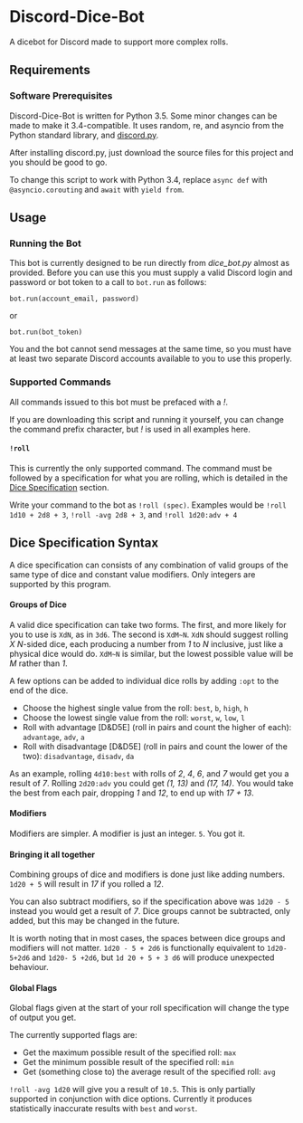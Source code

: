 # Discord-Dice-Bot
A dicebot for Discord made to support more complex rolls.

## Requirements
### Software Prerequisites
Discord-Dice-Bot is written for Python 3.5. Some minor changes can be made to make it 3.4-compatible.
It uses random, re, and asyncio from the Python standard library, and [discord.py].

[discord.py]: https://github.com/Rapptz/discord.py

After installing discord.py, just download the source files for this project and you should be good to go.

To change this script to work with Python 3.4,
replace `async def` with `@asyncio.corouting`
and `await` with `yield from`.

## Usage
### Running the Bot
This bot is currently designed to be run directly from *dice_bot.py* almost as provided.
Before you can use this you must supply a valid Discord login and password or bot token to a call to `bot.run` as follows:
```
bot.run(account_email, password)
```
or
```
bot.run(bot_token)
```
You and the bot cannot send messages at the same time, so you must have at least two separate Discord accounts
available to you to use this properly.

### Supported Commands
All commands issued to this bot must be prefaced with a *!*.

If you are downloading this script and running it yourself, you can change the command prefix character, but *!* is used in all examples here.

#### `!roll`
This is currently the only supported command. The command must be followed by a specification for what you are rolling, which is detailed in the [Dice Specification](#dice-specification) section.

Write your command to the bot as `!roll (spec)`. Examples would be `!roll 1d10 + 2d8 + 3`, `!roll -avg 2d8 + 3`, and `!roll 1d20:adv + 4`

## Dice Specification Syntax <a id="dice-specification"></a>
A dice specification can consists of any combination of valid groups of the same type of dice and constant value modifiers. Only integers are supported by this program.

#### Groups of Dice
A valid dice specification can take two forms.
The first, and more likely for you to use is `XdN`, as in `3d6`. The second is `XdM~N`. `XdN` should suggest rolling *X* *N*-sided dice, each producing a number from *1* to *N* inclusive, just like a physical dice would do. `XdM~N` is similar, but the lowest possible value will be *M* rather than *1*.

A few options can be added to individual dice rolls by adding `:opt` to the end of the dice.

- Choose the highest single value from the roll: `best`, `b`, `high`, `h`
- Choose the lowest single value from the roll: `worst`, `w`, `low`, `l`
- Roll with advantage \[D&D5E\] (roll in pairs and count the higher of each): `advantage`, `adv`, `a`
- Roll with disadvantage \[D&D5E\] (roll in pairs and count the lower of the two): `disadvantage`, `disadv`, `da`

As an example, rolling `4d10:best` with rolls of *2*, *4*, *6*, and *7* would get you a result of *7*. Rolling `2d20:adv` you could get *(1, 13)* and *(17, 14)*. You would take the best from each pair, dropping *1* and *12*, to end up with *17 + 13*.

#### Modifiers
Modifiers are simpler. A modifier is just an integer. `5`. You got it.

#### Bringing it all together
Combining groups of dice and modifiers is done just like adding numbers. `1d20 + 5` will result in *17* if you rolled a *12*.

You can also subtract modifiers, so if the specification above was `1d20 - 5` instead you would get a result of *7*. Dice groups cannot be subtracted, only added, but this may be changed in the future.

It is worth noting that in most cases, the spaces between dice groups and modifiers will not matter. `1d20 - 5 + 2d6` is functionally equivalent to `1d20-5+2d6` and `1d20- 5 +2d6`, but `1d 20 + 5 + 3 d6` will produce unexpected behaviour.

#### Global Flags
Global flags given at the start of your roll specification will change the type of output you get.

The currently supported flags are:
- Get the maximum possible result of the specified roll: `max`
- Get the minimum possible result of the specified roll: `min`
- Get (something close to) the average result of the specified roll: `avg`

`!roll -avg 1d20` will give you a result of `10.5`. This is only partially supported in conjunction with dice options. Currently it produces statistically inaccurate results with `best` and `worst`.
